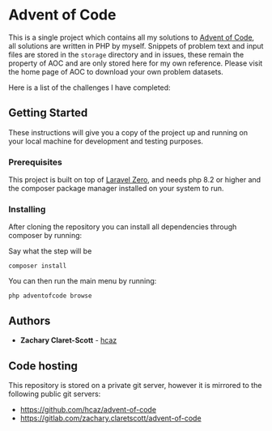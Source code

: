 # Advent of Code

This is a single project which contains all my solutions to [Advent of Code](https://adventofcode.com/), all solutions are written in PHP by myself. Snippets of problem text and input files are stored in the `storage` directory and in issues, these remain the property of AOC and are only stored here for my own reference. Please visit the home page of AOC to download your own problem datasets.

Here is a list of the challenges I have completed:
<!-- CHALLENGE_DATA -->
## Getting Started

These instructions will give you a copy of the project up and running on
your local machine for development and testing purposes.

### Prerequisites

This project is built on top of [Laravel Zero](https://github.com/laravel-zero/laravel-zero), and needs php 8.2 or higher and the composer package manager installed on your system to run.

### Installing

After cloning the repository you can install all dependencies through composer by running:

Say what the step will be

    composer install

You can then run the main menu by running:

    php adventofcode browse

## Authors

- **Zachary Claret-Scott** -
  [hcaz](https://hcaz.io)

## Code hosting

This repository is stored on a private git server, however it is mirrored to the following public git servers:
- https://github.com/hcaz/advent-of-code
- https://gitlab.com/zachary.claretscott/advent-of-code
